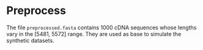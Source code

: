 # Preprocess

The file `preprocessed.fasta` contains 1000 cDNA sequences whose lengths vary in the [5481, 5572] range.
They are used as base to simulate the synthetic datasets.
